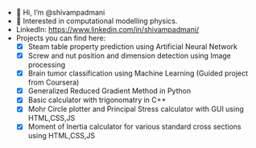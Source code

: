 - 👋 Hi, I’m @shivampadmani
- 👀 Interested in computational modelling physics.
- LinkedIn: https://www.linkedin.com/in/shivampadmani/
- Projects you can find here: 
  - [x] Steam table property prediction using Artificial Neural Network 
  - [x] Screw and nut position and dimension detection using Image processing
  - [x] Brain tumor classification using Machine Learning (Guided project from Coursera)
  - [x] Generalized Reduced Gradient Method in Python
  - [x] Basic calculator with trigonomatry in C++
  - [x] Mohr Circle plotter and Principal Stress calculator with GUI using HTML,CSS,JS
  - [x] Moment of Inertia calculator for various standard cross sections using HTML,CSS,JS
<!---
shivampadmani/shivampadmani is a ✨ special ✨ repository because its `README.md` (this file) appears on your GitHub profile.
You can click the Preview link to take a look at your changes.
--->
